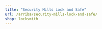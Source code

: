```yaml
---
title: "Security Mills Lock and Safe"
url: /arriba/security-mills-lock-and-safe/
shop: locksmith
---
```

